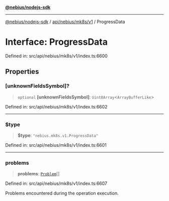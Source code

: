 [**@nebius/nodejs-sdk**](../../../../../README.md)

---

[@nebius/nodejs-sdk](../../../../../README.md) / [api/nebius/mk8s/v1](../README.md) / ProgressData

# Interface: ProgressData

Defined in: src/api/nebius/mk8s/v1/index.ts:6600

## Properties

### \[unknownFieldsSymbol\]?

> `optional` **\[unknownFieldsSymbol\]**: `Uint8Array`\<`ArrayBufferLike`\>

Defined in: src/api/nebius/mk8s/v1/index.ts:6602

---

### $type

> **$type**: `"nebius.mk8s.v1.ProgressData"`

Defined in: src/api/nebius/mk8s/v1/index.ts:6601

---

### problems

> **problems**: [`Problem`](Problem.md)[]

Defined in: src/api/nebius/mk8s/v1/index.ts:6607

Problems encountered during the operation execution.
